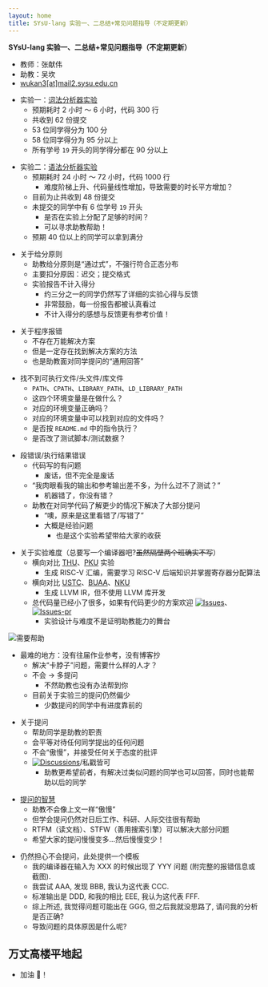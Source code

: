 ```yaml
---
layout: home
title: SYsU-lang 实验一、二总结+常见问题指导（不定期更新）
---
```


**SYsU-lang 实验一、二总结+常见问题指导（不定期更新）**

- 教师：张献伟
- 助教：吴坎
- [wukan3[at]mail2.sysu.edu.cn](mailto:wukan3@mail2.sysu.edu.cn)

<!-- .slide vertical=true -->

- 实验一：[词法分析器实验](https://github.com/arcsysu/SYsU-lang/tree/latest/lexer)
  - 预期耗时 2 小时 ～ 6 小时，代码 300 行
  - 共收到 62 份提交
  - 53 位同学得分为 100 分
  - 58 位同学得分为 95 分以上
  - 所有学号 `19` 开头的同学得分都在 90 分以上

<!-- .slide vertical=true -->

- 实验二：[语法分析器实验](https://github.com/arcsysu/SYsU-lang/tree/latest/parser)
  - 预期耗时 24 小时 ～ 72 小时，代码 1000 行
    - 难度阶梯上升、代码量线性增加，导致需要的时长平方增加？
  - 目前为止共收到 48 份提交
  - 未提交的同学中有 6 位学号 `19` 开头
    - 是否在实验上分配了足够的时间？
    - 可以寻求助教帮助！
  - 预期 40 位以上的同学可以拿到满分

<!-- .slide vertical=true -->

- 关于给分原则
  - 助教给分原则是“通过式”，不强行符合正态分布
  - 主要扣分原因：迟交；提交格式
  - 实验报告不计入得分
    - 约三分之一的同学仍然写了详细的实验心得与反馈
    - 非常鼓励，每一份报告都被认真看过
    - 不计入得分的感想与反馈更有参考价值！

<!-- .slide vertical=true -->

- 关于程序报错
  - 不存在万能解决方案
  - 但是一定存在找到解决方案的方法
  - 也是助教面对同学提问的“通用回答”

<!-- .slide vertical=true -->

- 找不到可执行文件/头文件/库文件
  - `PATH`、`CPATH`、`LIBRARY_PATH`、`LD_LIBRARY_PATH`
  - 这四个环境变量是在做什么？
  - 对应的环境变量正确吗？
  - 对应的环境变量中可以找到对应的文件吗？
  - 是否按 `README.md` 中的指令执行？
  - 是否改了测试脚本/测试数据？

<!-- .slide vertical=true -->

- 段错误/执行结果错误
  - 代码写的有问题
    - 废话，但不完全是废话
  - “我肉眼看我的输出和参考输出差不多，为什么过不了测试？”
    - 机器错了，你没有错？
  - 助教在对同学代码了解更少的情况下解决了大部分提问
    - “噢，原来是这里看错了/写错了”
    - 大概是经验问题
      - 也是这个实验希望带给大家的收获

<!-- .slide vertical=true -->

- 关于实验难度（总要写一个编译器吧?~~虽然隔壁两个班确实不写~~）
  - 横向对比 [THU](https://decaf-lang.github.io/minidecaf-tutorial/)、[PKU](https://pku-minic.github.io/online-doc/#/) 实验
    - 生成 RISC-V 汇编，需要学习 RISC-V 后端知识并掌握寄存器分配算法
  - 横向对比 [USTC](https://github.com/Komorebi660/SysYF-Compiler)、[BUAA](https://buaa-se-compiling.github.io/miniSysY-tutorial/)、[NKU](https://github.com/tinsir888/Compiler-SysY)
    - 生成 LLVM IR，但不使用 LLVM 库开发
  - 总代码量已经小了很多，如果有代码更少的方案欢迎 [![Issues](https://img.shields.io/github/issues/arcsysu/SYsU-lang)](https://github.com/arcsysu/SYsU-lang/issues)、[![Issues-pr](https://img.shields.io/github/issues-pr/arcsysu/SYsU-lang)](https://github.com/arcsysu/SYsU-lang/pulls)
    - 实验设计与难度不是证明助教能力的舞台

<!-- .slide vertical=true -->

![需要帮助](https://cdn.jsdelivr.net/gh/wu-kan/blog-image/2022/05/12/1.jpg)

<!-- .slide vertical=true -->

- 最难的地方：没有往届作业参考，没有博客抄
  - 解决“卡脖子”问题，需要什么样的人才？
  - 不会 -> 多提问
    - 不然助教也没有办法帮到你
  - 目前关于实验三的提问仍然偏少
    - 少数提问的同学中有进度靠前的

<!-- .slide vertical=true -->

- 关于提问
  - 帮助同学是助教的职责
  - 会平等对待任何同学提出的任何问题
  - 不会“傲慢”，并接受任何关于态度的批评
  - [![Discussions](https://img.shields.io/github/discussions/arcsysu/SYsU-lang)](https://github.com/arcsysu/SYsU-lang/discussions)/私戳皆可
    - 助教更希望前者，有解决过类似问题的同学也可以回答，同时也能帮助以后的同学

<!-- .slide vertical=true -->

- [提问的智慧](https://github.com/ryanhanwu/How-To-Ask-Questions-The-Smart-Way/blob/main/README-zh_CN.md)
  - 助教不会像上文一样“傲慢”
  - 但学会提问仍然对日后工作、科研、人际交往很有帮助
  - RTFM（读文档）、STFW（善用搜索引擎）可以解决大部分问题
  - 希望大家的提问慢慢变多…然后慢慢变少！

<!-- .slide vertical=true -->

- 仍然担心不会提问，此处提供一个模板
  - 我的编译器在输入为 XXX 的时候出现了 YYY 问题 (附完整的报错信息或截图).
  - 我尝试 AAA, 发现 BBB, 我认为这代表 CCC.
  - 标准输出是 DDD, 和我的相比 EEE, 我认为这代表 FFF.
  - 综上所述, 我觉得问题可能出在 GGG, 但之后我就没思路了, 请问我的分析是否正确?
  - 导致问题的具体原因是什么呢?

<!-- .slide -->

## 万丈高楼平地起

- 加油 💪！
